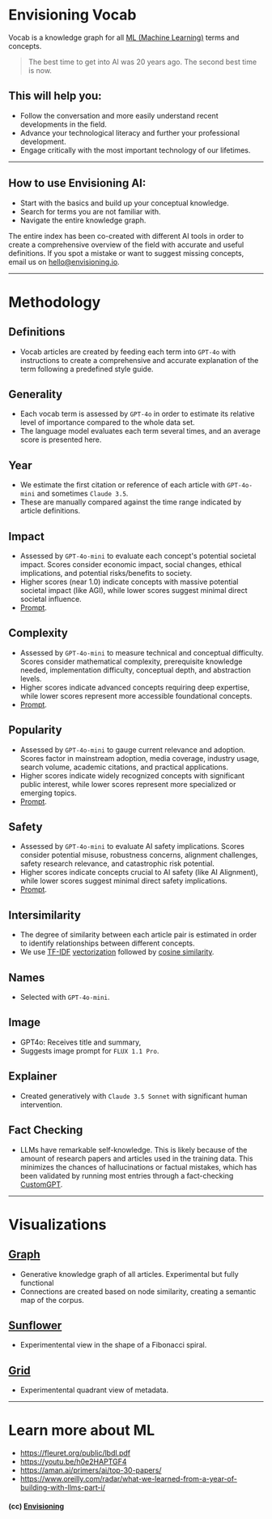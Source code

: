 # Envisioning Vocab

Vocab is a knowledge graph for all [ML (Machine Learning)](/vocab/ml-machine-learning) terms and concepts.

> The best time to get into AI was 20 years ago. The second best time is now.

## This will help you:

- Follow the conversation and more easily understand recent developments in the field.
- Advance your technological literacy and further your professional development.
- Engage critically with the most important technology of our lifetimes.

---

## How to use Envisioning AI:

- Start with the basics and build up your conceptual knowledge.
- Search for terms you are not familiar with.
- Navigate the entire knowledge graph.

The entire index has been co-created with different AI tools in order to create a comprehensive overview of the field with accurate and useful definitions. If you spot a mistake or want to suggest missing concepts, email us on hello@envisioning.io.

---

# Methodology

## Definitions

- Vocab articles are created by feeding each term into `GPT-4o` with instructions to create a comprehensive and accurate explanation of the term following a predefined style guide.

## Generality

- Each vocab term is assessed by `GPT-4o` in order to estimate its relative level of importance compared to the whole data set.
- The language model evaluates each term several times, and an average score is presented here.

## Year

- We estimate the first citation or reference of each article with `GPT-4o-mini` and sometimes `Claude 3.5`.
- These are manually compared against the time range indicated by article definitions.

## Impact

- Assessed by `GPT-4o-mini` to evaluate each concept's potential societal impact. Scores consider economic impact, social changes, ethical implications, and potential risks/benefits to society.
- Higher scores (near 1.0) indicate concepts with massive potential societal impact (like AGI), while lower scores suggest minimal direct societal influence.
- [Prompt](https://github.com/envisioning/vocab/blob/main/src/scripts/llm-impact.py).

## Complexity

- Assessed by `GPT-4o-mini` to measure technical and conceptual difficulty. Scores consider mathematical complexity, prerequisite knowledge needed, implementation difficulty, conceptual depth, and abstraction levels.
- Higher scores indicate advanced concepts requiring deep expertise, while lower scores represent more accessible foundational concepts.
- [Prompt](https://github.com/envisioning/vocab/blob/main/src/scripts/llm-complexity.py).

## Popularity

- Assessed by `GPT-4o-mini` to gauge current relevance and adoption. Scores factor in mainstream adoption, media coverage, industry usage, search volume, academic citations, and practical applications.
- Higher scores indicate widely recognized concepts with significant public interest, while lower scores represent more specialized or emerging topics.
- [Prompt](https://github.com/envisioning/vocab/blob/main/src/scripts/llm-popularity.py).

## Safety

- Assessed by `GPT-4o-mini` to evaluate AI safety implications. Scores consider potential misuse, robustness concerns, alignment challenges, safety research relevance, and catastrophic risk potential.
- Higher scores indicate concepts crucial to AI safety (like AI Alignment), while lower scores suggest minimal direct safety implications.
- [Prompt](https://github.com/envisioning/vocab/blob/main/src/scripts/llm-safety.py).

## Intersimilarity

- The degree of similarity between each article pair is estimated in order to identify relationships between different concepts.
- We use [TF-IDF](https://envisioning.io/vocab/tfidf-term-frequency-inverse-document-frequency) [vectorization](https://envisioning.io/vocab/vectorization) followed by [cosine similarity](https://envisioning.io/vocab/cosine-similarity/).

## Names

- Selected with `GPT-4o-mini`.

## Image

- GPT4o: Receives title and summary,
- Suggests image prompt for `FLUX 1.1 Pro`.

## Explainer

- Created generatively with `Claude 3.5 Sonnet` with significant human intervention.

## Fact Checking

- LLMs have remarkable self-knowledge. This is likely because of the amount of research papers and articles used in the training data. This minimizes the chances of hallucinations or factual mistakes, which has been validated by running most entries through a fact-checking [CustomGPT](https://chat.openai.com/g/g-T87zDPHN1-envisioning-ai).

---

# Visualizations

## [Graph](/vocab/graph/)

- Generative knowledge graph of all articles. Experimental but fully functional
- Connections are created based on node similarity, creating a semantic map of the corpus.

## [Sunflower](/vocab/sunflower/)

- Experimentental view in the shape of a Fibonacci spiral.

## [Grid](/vocab/grid/)

- Experimentental quadrant view of metadata.

---

# Learn more about ML

- https://fleuret.org/public/lbdl.pdf
- https://youtu.be/h0e2HAPTGF4
- https://aman.ai/primers/ai/top-30-papers/
- https://www.oreilly.com/radar/what-we-learned-from-a-year-of-building-with-llms-part-i/

#### (cc) [Envisioning](https://envisioning.io)
